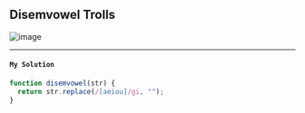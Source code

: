 ## Disemvowel Trolls

![image](https://user-images.githubusercontent.com/99033220/173276082-3015641c-e11f-4c88-a2d1-cf08311c84fd.png)

---
#### `My Solution`
```JavaScript
function disemvowel(str) {
  return str.replace(/[aeiou]/gi, "");
}

```

